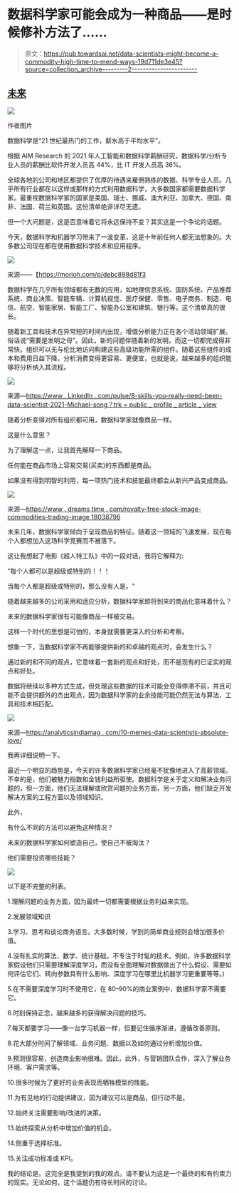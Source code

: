 # 数据科学家可能会成为一种商品——是时候修补方法了……

> 原文：<https://pub.towardsai.net/data-scientists-might-become-a-commodity-high-time-to-mend-ways-19d711de3e45?source=collection_archive---------2----------------------->

## [未来](https://towardsai.net/p/category/future)

![](img/6c6929d9abeb0f6087b429207f7c03d6.png)

作者图片

数据科学是“21 世纪最热门的工作，薪水高于平均水平”。

根据 AIM Research 的 2021 年人工智能和数据科学薪酬研究，数据科学/分析专业人员的薪酬比软件开发人员高 44%，比 IT 开发人员高 36%。

全球各地的公司和地区都提供了优厚的待遇来雇佣熟练的数据、科学专业人员。几乎所有行业都在以这样或那样的方式利用数据科学，大多数国家都需要数据科学家。最重视数据科学家的国家是美国、瑞士、挪威、澳大利亚、加拿大、德国、南非、法国、荷兰和英国。这份清单绝非详尽无遗。

但一个大问题是，这是否意味着它将永远保持不变？其实这是一个争论的话题。

今天，数据科学和机器学习带来了一波变革，这是十年前任何人都无法想象的。大多数公司现在都在使用数据科学技术和应用程序。

![](img/ba0e36ebf8c92db0500a1f1efc9d49dd.png)

来源——【https://morioh.com/p/debc898d81f3 

数据科学在几乎所有领域都有无数的应用，如地理信息系统、国防系统、产品推荐系统、商业决策、智能车辆、计算机视觉、医疗保健、零售、电子商务、制造、电信、航空、智能家居、智能工厂、智能办公室和建筑、银行等。这个清单真的很长。

随着新工具和技术在异常短的时间内出现，增值分析能力正在各个活动领域扩展。俗话说“需要是发明之母”。因此，新的问题伴随着新的发明，而这一切都完成得非常快。组织可以无与伦比地访问构建这些高级功能所需的组件。随着这些组件的成本和费用日益下降，分析消费变得更容易、更便宜，也就是说，越来越多的组织能够将分析纳入其流程。

![](img/9b140bf22632dc3a606da7f72c1135e0.png)

来源—[https://www . LinkedIn . com/pulse/8-skills-you-really-need-been-data-scientist-2021-Michael-song？trk = public _ profile _ article _ view](https://www.linkedin.com/pulse/8-skills-you-really-need-become-data-scientist-2021-michael-song?trk=public_profile_article_view)

随着分析变得对所有组织都可用，数据科学家就像商品一样。

这是什么意思？

为了理解这一点，让我首先解释一下商品。

任何能在商品市场上容易交易(买卖)的东西都是商品。

如果没有得到明智的利用，每一项热门技术和技能最终都会从新兴产品变成商品。

![](img/68860dfcfdb4910cf5ac3409719b457b.png)

来源—[https://www . dreams time . com/royalty-free-stock-image-commodities-trading-image 18038796](https://www.dreamstime.com/royalty-free-stock-image-commodities-trading-image18038796)

未来几年，数据科学家倾向于呈现商品的特征。随着这一领域的飞速发展，现在每个人都想加入这场科学竞赛而不被落下。

这让我想起了电影《超人特工队》中的一段对话，我将它解释为:

“每个人都可以是超级或特别的！！！

当每个人都是超级或特别的，那么没有人是。"

随着越来越多的公司采用和适应分析，数据科学家即将到来的商品化意味着什么？

未来的数据科学家很有可能像商品一样被交易。

这样一个时代的思想是可怕的，本身就需要更深入的分析和考察。

想象一下，当数据科学家不再能够提供新的和卓越的观点时，会发生什么？

通过新的和不同的观点，它意味着一套新的观点和好处，而不是现有的已证实的观点和好处。

数据将继续以多种方式生成，但处理这些数据的技术可能会变得停滞不前，并且可能不会提供额外的杰出观点，因为数据科学家的业余技能可能仍然无法与算法、工具和技术相匹配。

![](img/f5e2bfd1729c5ac55cd4ef9df36f8f95.png)

来源—[https://analyticsindiamag . com/10-memes-data-scientists-absolute-love/](https://analyticsindiamag.com/10-memes-data-scientists-absolutely-love/)

我再详细说明一下。

最近一个明显的趋势是，今天的许多数据科学家已经毫不犹豫地进入了高薪领域。不幸的是，他们被魅力指数和金钱利益所驱使。数据科学是关于定义和解决业务问题的，但一方面，他们无法理解或欣赏问题的业务方面，另一方面，他们缺乏开发解决方案的工程方面以及领域知识。

此外，

有什么不同的方法可以避免这种情况？

未来的数据科学家如何塑造自己，使自己不被淘汰？

他们需要投资哪些技能？

![](img/db561d8d333ce608a0d105cf9dec3fed.png)

以下是不完整的列表。

1.理解问题的业务方面，因为最终一切都需要根据业务利益来实现。

2.发展领域知识

3.学习、思考和谈论商务语言。大多数时候，学到的简单商业规则会增加很多价值。

4.没有扎实的算法、数学、统计基础，不专注于时髦的技术。例如，许多数据科学家假设他们只需要理解深度学习，而没有全面理解对数据做出了什么假设、需要如何评估它们、转向参数具有什么影响、深度学习在哪里比机器学习更重要等等。)

5.在不需要深度学习时不使用它，在 80–90%的商业案例中，数据科学家不需要它。

6.时刻保持正念，越来越多的获得解决问题的技巧。

7.每天都要学习——像一台学习机器一样，但要记住循序渐进，遵循改善原则。

8.花大部分时间了解领域、业务问题、数据以及如何通过分析增加价值。

9.预测很容易，创造商业影响很难。因此，此外，与营销团队合作，深入了解业务环境、客户需求等。

10.很多时候为了更好的业务表现而牺牲模型的性能。

11.为有见地的行动提供建议，因为建议可以是商品，但行动不是。

12.始终关注需要影响/改进的决策。

13.始终探索从分析中增加价值的机会。

14.侧重于选择标准。

15.关注成功标准或 KPI。

我的结论是。这完全是我提到的我的观点。请不要认为这是一个最终的和有约束力的现实。无论如何，这个话题仍有待长时间的讨论。